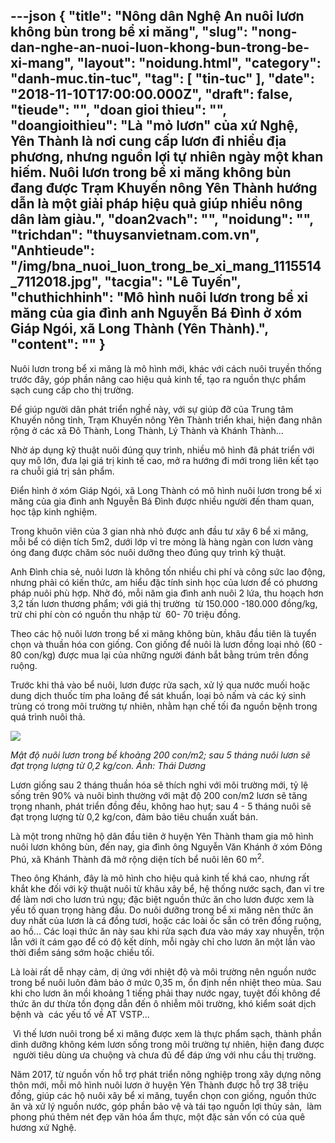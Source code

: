 ---json
{
    "title": "Nông dân Nghệ An nuôi lươn không bùn trong bể xi măng",
    "slug": "nong-dan-nghe-an-nuoi-luon-khong-bun-trong-be-xi-mang",
    "layout": "noidung.html",
    "category": "danh-muc.tin-tuc",
    "tag": [
        "tin-tuc"
    ],
    "date": "2018-11-10T17:00:00.000Z",
    "draft": false,
    "tieude": "",
    "doan gioi thieu": "",
    "doangioithieu": "Là \"mỏ lươn\" của xứ Nghệ, Yên Thành là nơi cung cấp lươn đi nhiều địa phương, nhưng nguồn lợi tự nhiên ngày một khan hiếm. Nuôi lươn trong bể xi măng không bùn đang được Trạm Khuyến nông Yên Thành hướng dẫn là một giải pháp hiệu quả giúp nhiều nông dân làm giàu.",
    "doan2vach": "",
    "noidung": "",
    "trichdan": "thuysanvietnam.com.vn",
    "Anhtieude": "/img/bna_nuoi_luon_trong_be_xi_mang_1115514_7112018.jpg",
    "tacgia": "Lê Tuyến",
    "chuthichhinh": "Mô hình nuôi lươn trong bể xi măng của gia đình anh Nguyễn Bá Đình ở xóm Giáp Ngói, xã Long Thành (Yên Thành).",
    "__content__": ""
}
---
<p>Nu&ocirc;i lươn trong bể xi măng l&agrave; m&ocirc; h&igrave;nh mới, kh&aacute;c với c&aacute;ch nu&ocirc;i truyền thống trước đ&acirc;y, g&oacute;p phần n&acirc;ng cao hiệu quả kinh tế, tạo ra nguồn thực phẩm sạch cung cấp cho thị trường. &nbsp;&nbsp;</p>

<p>Để gi&uacute;p người d&acirc;n ph&aacute;t triển nghề n&agrave;y, với sự gi&uacute;p đỡ của Trung t&acirc;m Khuyến n&ocirc;ng tỉnh, Trạm Khuyến n&ocirc;ng Y&ecirc;n Th&agrave;nh triển khai, hiện đang nh&acirc;n rộng ở c&aacute;c x&atilde; Đ&ocirc; Th&agrave;nh, Long Th&agrave;nh, L&yacute; Th&agrave;nh v&agrave; Kh&aacute;nh Th&agrave;nh...</p>

<p>Nhờ &aacute;p dụng kỹ thuật nu&ocirc;i đ&uacute;ng quy tr&igrave;nh, nhiều m&ocirc; h&igrave;nh đ&atilde; ph&aacute;t triển với quy m&ocirc; lớn, đưa lại gi&aacute; trị kinh tế cao, mở ra hướng đi mới trong li&ecirc;n kết tạo ra chuỗi gi&aacute; trị sản phẩm.</p>

<p>Điển h&igrave;nh ở x&oacute;m Gi&aacute;p Ng&oacute;i, x&atilde; Long Th&agrave;nh c&oacute; m&ocirc; h&igrave;nh nu&ocirc;i lươn trong bể xi măng của gia đ&igrave;nh anh Nguyễn B&aacute; Đ&igrave;nh được nhiều người đến tham quan, học tập kinh nghiệm.</p>

<p>Trong khu&ocirc;n vi&ecirc;n của 3 gian nh&agrave; nhỏ được anh đầu tư x&acirc;y 6 bể xi măng, mỗi bể c&oacute; diện t&iacute;ch 5m2, dưới lớp vỉ tre mỏng l&agrave; h&agrave;ng ng&agrave;n con lươn v&agrave;ng &oacute;ng đang được chăm s&oacute;c nu&ocirc;i dưỡng theo đ&uacute;ng quy tr&igrave;nh kỹ thuật. &nbsp;</p>

<p>Anh Đ&igrave;nh chia sẻ, nu&ocirc;i lươn l&agrave; kh&ocirc;ng tốn nhiều chi ph&iacute; v&agrave; c&ocirc;ng sức lao động, nhưng phải c&oacute; kiến thức, am hiểu đặc t&iacute;nh sinh học của lươn để c&oacute; phương ph&aacute;p nu&ocirc;i ph&ugrave; hợp. Nhờ đ&oacute;, mỗi năm gia đ&igrave;nh anh nu&ocirc;i 2 lứa, thu hoạch hơn 3,2 tấn lươn thương phẩm; với gi&aacute; thị trường &nbsp;từ 150.000 -180.000 đồng/kg, trừ chi ph&iacute; c&ograve;n c&oacute; nguồn thu nhập từ&nbsp; 60- 70 triệu đồng.</p>

<p>Theo c&aacute;c hộ nu&ocirc;i lươn trong bể xi măng kh&ocirc;ng b&ugrave;n, kh&acirc;u đầu ti&ecirc;n l&agrave; tuyển chọn v&agrave; thuần h&oacute;a con giống. Con giống để nu&ocirc;i l&agrave; lươn đồng loại nhỏ (60 - 80 con/kg) được mua lại của những người đ&aacute;nh bắt bằng tr&uacute;m tr&ecirc;n đồng ruộng.</p>

<p>Trước khi thả v&agrave;o bể nu&ocirc;i, lươn được rửa sạch, xử l&yacute; qua nước muối hoặc dung dịch thuốc t&iacute;m pha lo&atilde;ng để s&aacute;t khuẩn, loại bỏ nấm v&agrave; c&aacute;c k&yacute; sinh tr&ugrave;ng c&oacute; trong m&ocirc;i trường tự nhi&ecirc;n, nhằm hạn chế tối đa nguồn bệnh trong qu&aacute; tr&igrave;nh nu&ocirc;i thả.</p>

<p><img src="https://image2.baonghean.vn/cw607/Uploaded/2018/xqymkxrlxk/2018_11_07/bna_nuoi_luon_trong_be_xi_mang_28135484_7112018.jpg" /></p>

<p><em>Mật độ nu&ocirc;i lươn trong bể khoảng 200 con/m2; sau 5 th&aacute;ng nu&ocirc;i lươn sẽ đạt trọng lượng từ 0,2 kg/con. Ảnh: Th&aacute;i Dương&nbsp;</em></p>

<p>Lươn giống sau 2 th&aacute;ng thuần h&oacute;a sẽ th&iacute;ch nghi với m&ocirc;i trường mới, tỷ lệ sống tr&ecirc;n 90% v&agrave; nu&ocirc;i b&igrave;nh thường với mật độ 200 con/m2&nbsp;lươn sẽ tăng trọng nhanh, ph&aacute;t triển đồng đều, kh&ocirc;ng hao hụt; sau 4 - 5 th&aacute;ng nu&ocirc;i sẽ đạt trọng lượng từ 0,2 kg/con, đảm bảo ti&ecirc;u chuẩn xuất b&aacute;n.</p>

<p>L&agrave; một trong những hộ d&acirc;n đầu ti&ecirc;n ở huyện Y&ecirc;n Th&agrave;nh tham gia m&ocirc; h&igrave;nh nu&ocirc;i lươn kh&ocirc;ng b&ugrave;n, đến nay, gia đ&igrave;nh &ocirc;ng Nguyễn Văn Kh&aacute;nh ở x&oacute;m Đ&ocirc;ng Ph&uacute;, x&atilde; Kh&aacute;nh Th&agrave;nh đ&atilde; mở rộng diện t&iacute;ch bể nu&ocirc;i l&ecirc;n 60 m<sup>2</sup>.</p>

<p>Theo &ocirc;ng Kh&aacute;nh, đ&acirc;y l&agrave; m&ocirc; h&igrave;nh cho hiệu quả kinh tế kh&aacute; cao, nhưng rất khắt khe đối với kỹ thuật nu&ocirc;i từ kh&acirc;u x&acirc;y bể, hệ thống nước sạch, đan vỉ tre để l&agrave;m nơi cho lươn tr&uacute; ngụ; đặc biệt nguồn thức ăn cho lươn được xem l&agrave; yếu tố quan trọng h&agrave;ng đầu. Do nu&ocirc;i dưỡng trong bể xi măng n&ecirc;n thức ăn duy nhất của lươn l&agrave; c&aacute; đồng tươi, hoặc c&aacute;c lo&agrave;i ốc sẵn c&oacute; tr&ecirc;n đồng ruộng, ao hồ... C&aacute;c loại thức ăn n&agrave;y sau khi rửa sạch đưa v&agrave;o m&aacute;y xay nhuyễn, trộn lẫn với &iacute;t c&aacute;m gạo để c&oacute; độ kết d&iacute;nh, mỗi ng&agrave;y chỉ cho lươn ăn một lần v&agrave;o thời điểm s&aacute;ng sớm hoặc chiều tối.</p>

<p>L&agrave; lo&agrave;i rất dễ nhạy cảm, dị ứng với nhiệt độ v&agrave; m&ocirc;i trường n&ecirc;n nguồn nước trong bể nu&ocirc;i lu&ocirc;n đảm bảo ở mức 0,35 m, ổn định nền nhiệt theo m&ugrave;a. Sau khi cho lươn ăn mồi khoảng 1 tiếng phải thay nước ngay, tuyệt đối kh&ocirc;ng để thức ăn dư thừa tồn đọng dẫn đến &ocirc; nhiễm m&ocirc;i trường, kh&oacute; kiểm so&aacute;t dịch bệnh v&agrave;&nbsp; c&aacute;c yếu tố về AT VSTP...&nbsp;</p>

<p>&nbsp;V&igrave; thế lươn nu&ocirc;i trong bể xi măng được xem l&agrave; thực phẩm sạch, th&agrave;nh phần dinh dưỡng kh&ocirc;ng k&eacute;m lươn sống trong m&ocirc;i trường tự nhi&ecirc;n, hiện đang được &nbsp;người ti&ecirc;u d&ugrave;ng ưa chuộng v&agrave; chưa đủ để đ&aacute;p ứng với nhu cầu thị trường.</p>

<p>Năm 2017, từ nguồn vốn hỗ trợ ph&aacute;t triển n&ocirc;ng nghiệp trong x&acirc;y dựng n&ocirc;ng th&ocirc;n mới, mỗi m&ocirc; h&igrave;nh nu&ocirc;i lươn ở huyện Y&ecirc;n Th&agrave;nh được hỗ trợ 38 triệu đồng, gi&uacute;p c&aacute;c hộ nu&ocirc;i x&acirc;y bể xi măng, tuyển chọn con giống, nguồn thức ăn v&agrave; xử l&yacute; nguồn nước, g&oacute;p phần bảo vệ v&agrave; t&aacute;i tạo nguồn lợi thủy sản, &nbsp;l&agrave;m phong ph&uacute; th&ecirc;m n&eacute;t đẹp văn h&oacute;a ẩm thực, một đặc sản vốn c&oacute; của qu&ecirc; hương xứ Nghệ.</p>
